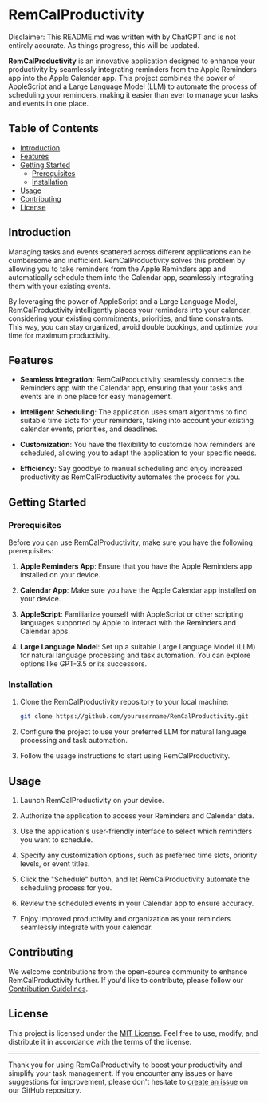# RemCalProductivity

Disclaimer: This README.md was written with by ChatGPT and is not entirely accurate. As things progress, this will be updated.

**RemCalProductivity** is an innovative application designed to enhance your productivity by seamlessly integrating reminders from the Apple Reminders app into the Apple Calendar app. 
This project combines the power of AppleScript and a Large Language Model (LLM) to automate the process of scheduling your reminders, making it easier than ever to manage your tasks and events in one place.

## Table of Contents

- [Introduction](#introduction)
- [Features](#features)
- [Getting Started](#getting-started)
  - [Prerequisites](#prerequisites)
  - [Installation](#installation)
- [Usage](#usage)
- [Contributing](#contributing)
- [License](#license)

## Introduction

Managing tasks and events scattered across different applications can be cumbersome and inefficient. RemCalProductivity solves this problem by allowing you to take reminders from the Apple Reminders app and automatically schedule them into the Calendar app, seamlessly integrating them with your existing events.

By leveraging the power of AppleScript and a Large Language Model, RemCalProductivity intelligently places your reminders into your calendar, considering your existing commitments, priorities, and time constraints. This way, you can stay organized, avoid double bookings, and optimize your time for maximum productivity.

## Features

- **Seamless Integration**: RemCalProductivity seamlessly connects the Reminders app with the Calendar app, ensuring that your tasks and events are in one place for easy management.

- **Intelligent Scheduling**: The application uses smart algorithms to find suitable time slots for your reminders, taking into account your existing calendar events, priorities, and deadlines.

- **Customization**: You have the flexibility to customize how reminders are scheduled, allowing you to adapt the application to your specific needs.

- **Efficiency**: Say goodbye to manual scheduling and enjoy increased productivity as RemCalProductivity automates the process for you.

## Getting Started

### Prerequisites

Before you can use RemCalProductivity, make sure you have the following prerequisites:

1. **Apple Reminders App**: Ensure that you have the Apple Reminders app installed on your device.

2. **Calendar App**: Make sure you have the Apple Calendar app installed on your device.

3. **AppleScript**: Familiarize yourself with AppleScript or other scripting languages supported by Apple to interact with the Reminders and Calendar apps.

4. **Large Language Model**: Set up a suitable Large Language Model (LLM) for natural language processing and task automation. You can explore options like GPT-3.5 or its successors.

### Installation

1. Clone the RemCalProductivity repository to your local machine:

   ```bash
   git clone https://github.com/yourusername/RemCalProductivity.git
   ```

2. Configure the project to use your preferred LLM for natural language processing and task automation.

3. Follow the usage instructions to start using RemCalProductivity.

## Usage

1. Launch RemCalProductivity on your device.

2. Authorize the application to access your Reminders and Calendar data.

3. Use the application's user-friendly interface to select which reminders you want to schedule.

4. Specify any customization options, such as preferred time slots, priority levels, or event titles.

5. Click the "Schedule" button, and let RemCalProductivity automate the scheduling process for you.

6. Review the scheduled events in your Calendar app to ensure accuracy.

7. Enjoy improved productivity and organization as your reminders seamlessly integrate with your calendar.

## Contributing

We welcome contributions from the open-source community to enhance RemCalProductivity further. If you'd like to contribute, please follow our [Contribution Guidelines](CONTRIBUTING.md).

## License

This project is licensed under the [MIT License](LICENSE.md). Feel free to use, modify, and distribute it in accordance with the terms of the license.

---

Thank you for using RemCalProductivity to boost your productivity and simplify your task management. If you encounter any issues or have suggestions for improvement, please don't hesitate to [create an issue](https://github.com/Noah-Everett/RemCalProductivity/issues) on our GitHub repository.
